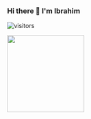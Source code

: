 ### Hi there 👋 I'm Ibrahim

<!--
**ibrahimvid/ibrahimvid** is a ✨ _special_ ✨ repository because its `README.md` (this file) appears on your GitHub profile.

- 🔭 I’m currently working on Deep Learning and Natural Language Processing
- 🌱 I’m currently learning Tensorflow, Keras
- 👯 I’m looking to collaborate on ...
- 🤔 I’m looking for help with ...
- 💬 Ask me about ...
- 📫 How to reach me: ...
- 😄 Pronouns: ...
- ⚡ Fun fact: ...
-->

![visitors](https://visitor-badge.glitch.me/badge?page_id=${ibrahimvid}.${ibrahimvid})


<img height="180em" src="https://github-readme-stats.vercel.app/api?username=ibrahimvid&show_icons=true&hide_border=true&&count_private=true&include_all_commits=true" />
